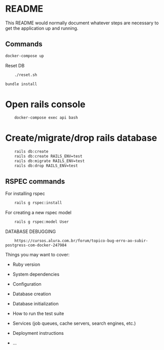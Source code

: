 # README

This README would normally document whatever steps are necessary to get the
application up and running.

## Commands
``` bash
docker-compose up
```

Reset DB
``` bash
    ./reset.sh
```

``` bash
bundle install
```

# Open rails console
```bash
    docker-compose exec api bash
```


# Create/migrate/drop rails database
```bash
    rails db:create
    rails db:create RAILS_ENV=test
    rails db:migrate RAILS_ENV=test
    rails db:drop RAILS_ENV=test
```

## RSPEC commands
For installing rspec
``` bash
    rails g rspec:install
```

For creating a new rspec model
```bash
    rails g rspec:model User
```

DATABASE DEBUGGING
```
    https://cursos.alura.com.br/forum/topico-bug-erro-ao-subir-postgress-com-docker-247984
```

Things you may want to cover:

* Ruby version

* System dependencies

* Configuration

* Database creation

* Database initialization

* How to run the test suite

* Services (job queues, cache servers, search engines, etc.)

* Deployment instructions

* ...
